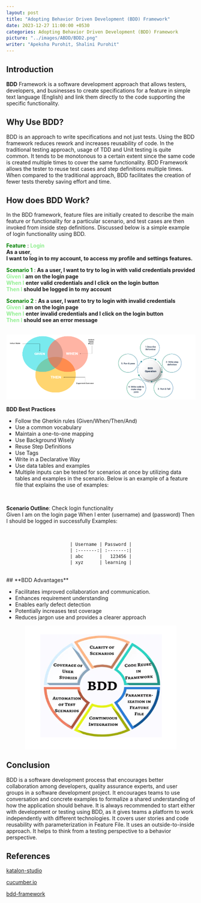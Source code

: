 ```yaml
---
layout: post
title: "Adopting Behavior Driven Development (BDD) Framework"
date: 2023-12-27 11:00:00 +0530
categories: Adopting Behavior Driven Development (BDD) Framework
picture: "../images/ABDD/BDD2.png"
writer: "Apeksha Purohit, Shalini Purohit"
---
```


## **Introduction**

<strong>BDD</strong> Framework is a software development approach that allows testers, developers, and businesses to create specifications for a feature in simple text language (English) and link them directly to the code supporting the specific functionality.

## **Why Use BDD?**

BDD is an approach to write specifications and not just tests. Using the BDD framework reduces rework and increases reusability of code. In the traditional testing approach, usage of TDD and Unit testing is quite common. It tends to be monotonous to a certain extent since the same code is created multiple times to cover the same functionality. BDD Framework allows the tester to reuse test cases and step definitions multiple times. When compared to the traditional approach, BDD facilitates the creation of fewer tests thereby saving effort and time.

## **How does BDD Work?**

In the BDD framework, feature files are initially created to describe the main feature or functionality for a particular scenario, and test cases are then invoked from inside step definitions. Discussed below is a simple example of login functionality using BDD.

<span style="color:green"> **Feature** </span>: <span style="color:lightgreen"> **Login** </span>
<br>
**As a user**,
<br>
**I want to log in to my account, to access my profile and settings features.**

<span style="color:green"> **Scenario 1** </span>: **As a user, I want to try to log in with valid credentials provided** <br>
<span style="color:lightgreen"> **Given I** </span> **am on the login page** <br>
<span style="color:lightgreen"> **When I** </span> **enter valid credentials and I click on the login button** <br>
<span style="color:lightgreen"> **Then I** </span> **should be logged in to my account** <br>

<span style="color:green"> **Scenario 2** </span>: **As a user, I want to try to login with invalid credentials** <br>
<span style="color:lightgreen"> **Given I** </span> **am on the login page** <br>
<span style="color:lightgreen"> **When I** </span>**enter invalid credentials and I click on the login button** <br>
<span style="color:lightgreen"> **Then I** </span>**should see an error message**

<br>
<!-- Two images to be presented here -->
<div style="display: flex; align-items: center; justify-content: center;">
    <div>
        <img src="../images/ABDD/BDD1.png" alt="BDD1.png">
    </div>
    <div>
        <img src="../images/ABDD/BDD2.png" alt="BDD2.png">
    </div>
</div>

<strong>BDD Best Practices</strong>

<ul>
    <li>
        Follow the Gherkin rules (Given/When/Then/And)
    </li>
    <li>
        Use a common vocabulary
    </li>
    <li>
        Maintain a one-to-one mapping
    </li>
    <li>
        Use Background Wisely
    </li>
    <li>
        Reuse Step Definitions
    </li>
    <li>
        Use Tags
    </li>
    <li>
        Write in a Declarative Way
    </li>
    <li>
        Use data tables and examples
    </li>
    <li>
        Multiple inputs can be tested for scenarios at once by utilizing data tables and examples in the scenario. Below is an example of a feature file that explains the use of examples:
    </li>
</ul>

<br>

<strong>Scenario Outline</strong>: Check login functionality
<br>
Given I am on the login page
When I enter (username) and (password)
Then I should be logged in successfully
Examples:

<br>
<center>

    | Username | Password |
    | :-------:| :-------:|
    | abc      |   123456 |
    | xyz      | learning |

</center>

<br>
## **BDD Advantages**

<ul>
    <li>
        Facilitates improved collaboration and communication.
    </li>
    <li>
        Enhances requirement understanding
    </li>
    <li>
        Enables early defect detection
    </li>
    <li>
        Potentially increases test coverage
    </li>
    <li>
        Reduces jargon use and provides a clearer approach
    </li>
</ul>

<!-- Single image needs to be presented here -->
<div style="display: flex; justify-content: center; align-items: center;">
    <img src="../images/ABDD/ABDD3.png" alt="">
</div>

## **Conclusion**

BDD is a software development process that encourages better collaboration among developers, quality assurance experts, and user groups in a software development project. It encourages teams to use conversation and concrete examples to formalize a shared understanding of how the application should behave. It is always recommended to start either with development or testing using BDD, as it gives teams a platform to work independently with different technologies. It covers user stories and code reusability with parameterization in Feature File. It uses an outside-to-inside approach. It helps to think from a testing perspective to a behavior perspective.

## **References**

[katalon-studio](https://docs.katalon.com/docs/katalon-studio/manage-test-artifacts/work-with-bdd-feature-files-in-katalon-studio)

[cucumber.io](https://cucumber.io/)

[bdd-framework](https://www.softwaretestinghelp.com/bdd-framework/)
